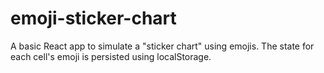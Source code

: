 # emoji-sticker-chart

A basic React app to simulate a "sticker chart" using emojis. The state for each cell's emoji is persisted using localStorage.
